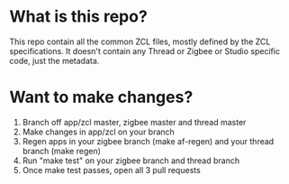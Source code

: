 # What is this repo?

This repo contain all the common ZCL files, mostly defined by the ZCL specifications. 
It doesn't contain any Thread or Zigbee or Studio specific code, just the metadata.

# Want to make changes?

1. Branch off app/zcl master, zigbee master and thread master
2. Make changes in app/zcl on your branch
3. Regen apps in your zigbee branch (make af-regen) and your thread branch (make regen)
4. Run "make test" on your zigbee branch and thread branch
5. Once make test passes, open all 3 pull requests
